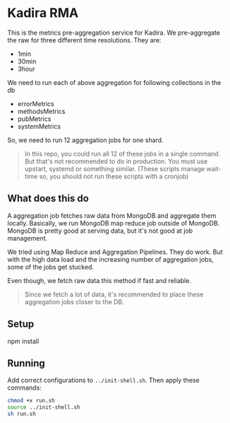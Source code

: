 # Kadira RMA

This is the metrics pre-aggregation service for Kadira. We pre-aggregate the raw for three different time resolutions.
They are:

* 1min
* 30min
* 3hour

We need to run each of above aggregation for following collections in the db

* errorMetrics
* methodsMetrics
* pubMetrics
* systemMetrics

So, we need to run 12 aggregation jobs for one shard.

> In this repo, you could run all 12 of these jobs in a single command.
> But that's not recommended to do in production. You must use upstart, systemd or something similar.
> (These scripts manage wait-time so, you should not run these scripts with a cronjob)

## What does this do

A aggregation job fetches raw data from MongoDB and aggregate them locally. Basically, we run MongoDB map reduce job outside of MongoDB.
MongoDB is pretty good at serving data, but it's not good at job management.

We tried using Map Reduce and Aggregation Pipelines. They do work. But with the high data load and the increasing number of aggregation jobs, some of the jobs get stucked.

Even though, we fetch raw data this method if fast and reliable.

> Since we fetch a lot of data, it's recommended to place these aggregation jobs closer to the DB.

## Setup

npm install

## Running

Add correct configurations to `../init-shell.sh`. Then apply these commands:

```sh
chmod +x run.sh
source ../init-shell.sh
sh run.sh
```
